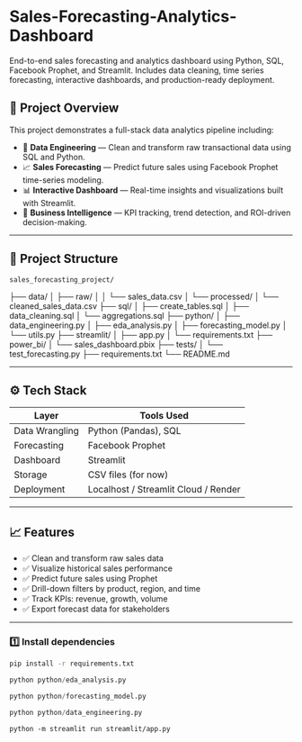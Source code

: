 # Sales-Forecasting-Analytics-Dashboard

End-to-end sales forecasting and analytics dashboard using Python, SQL, Facebook Prophet, and Streamlit. Includes data cleaning, time series forecasting, interactive dashboards, and production-ready deployment.

## 🚀 Project Overview

This project demonstrates a full-stack data analytics pipeline including:

- 📁 **Data Engineering** — Clean and transform raw transactional data using SQL and Python.
- 📈 **Sales Forecasting** — Predict future sales using Facebook Prophet time-series modeling.
- 📊 **Interactive Dashboard** — Real-time insights and visualizations built with Streamlit.
- 🧠 **Business Intelligence** — KPI tracking, trend detection, and ROI-driven decision-making.

---
## 🧱 Project Structure

    sales_forecasting_project/
├── data/
│   ├── raw/
│   │   └── sales_data.csv
│   └── processed/
│       └── cleaned_sales_data.csv
├── sql/
│   ├── create_tables.sql
│   ├── data_cleaning.sql
│   └── aggregations.sql
├── python/
│   ├── data_engineering.py
│   ├── eda_analysis.py
│   ├── forecasting_model.py
│   └── utils.py
├── streamlit/
│   ├── app.py
│   └── requirements.txt
├── power_bi/
│   └── sales_dashboard.pbix
├── tests/
│   └── test_forecasting.py
├── requirements.txt
└── README.md


---

## ⚙️ Tech Stack

| Layer           | Tools Used                          |
|----------------|--------------------------------------|
| Data Wrangling | Python (Pandas), SQL                 |
| Forecasting    | Facebook Prophet                     |
| Dashboard      | Streamlit                            |
| Storage        | CSV files (for now)                  |
| Deployment     | Localhost / Streamlit Cloud / Render |

---

## 📈 Features

- ✅ Clean and transform raw sales data
- ✅ Visualize historical sales performance
- ✅ Predict future sales using Prophet
- ✅ Drill-down filters by product, region, and time
- ✅ Track KPIs: revenue, growth, volume
- ✅ Export forecast data for stakeholders

---

### 1️⃣ Install dependencies

```bash
pip install -r requirements.txt

```
```python file
python python/eda_analysis.py

python python/forecasting_model.py

python python/data_engineering.py
```
```run main file
python -m streamlit run streamlit/app.py
```





